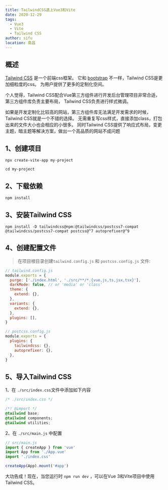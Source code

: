 ```yaml
---
title: TailwindCSS遇上Vue3和Vite
date: 2020-12-29
tags: 
  - Vue3
  - Vite
  - Tailwind CSS
author: sifu
location: 南昌
---
```


## 概述

[Tailwind CSS](https://tailwindcss.com/) 是一个前端css框架。
它和 [bootstrap](https://www.bootcss.com/) 不一样，Tailwind CSS是更加细粒度的css。
为用户提供了更多的定制化空间。

个人觉得，Tailwind CSS配合Vue第三方组件进行开发后台管理项目非常合适，第三方组件库负责主要布局，
Tailwind CSS负责进行样式微调。

如果是开发定制化比较高的网站，第三方组件库无法满足开发需求的时候，Tailwind CSS就是一个不错的选择。
无需重复写css样式，直接添加class，打包出来的文件大小也会相应的小很多。
同时Tailwind CSS提供了响应式布局，变更主题，暗主题等解决方案，做出一个高品质的网站不成问题

## 1、创建项目

```shell script
npx create-vite-app my-project

cd my-project
```

## 2、下载依赖

```shell script
npm install
```

## 3、安装Tailwind CSS

```shell script
npm install -D tailwindcss@npm:@tailwindcss/postcss7-compat @tailwindcss/postcss7-compat postcss@^7 autoprefixer@^9
```

## 4、创建配置文件

> 在项目根目录创建`tailwind.config.js` 和 `postcss.config.js` 文件:

```javascript
// tailwind.config.js
module.exports = {
  purge: ['./index.html', './src/**/*.{vue,js,ts,jsx,tsx}'],
  darkMode: false, // or 'media' or 'class'
  theme: {
    extend: {},
  },
  variants: {
    extend: {},
  },
  plugins: [],
}
```

```javascript
// postcss.config.js
module.exports = {
  plugins: {
    tailwindcss: {},
    autoprefixer: {},
  },
}
```

## 5、导入Tailwind CSS

1、在 `./src/index.css`文件中添加如下内容

```css
/* ./src/index.css */

/*! @import */
@tailwind base;
@tailwind components;
@tailwind utilities;
```

2、在 `./src/main.js` 中配置

```javascript
// src/main.js
import { createApp } from 'vue'
import App from './App.vue'
import './index.css'

createApp(App).mount('#app')
```

大功告成！现在，当您运行时 `npm run dev` ，可以在Vue 3和Vite项目中使用Tailwind CSS。
